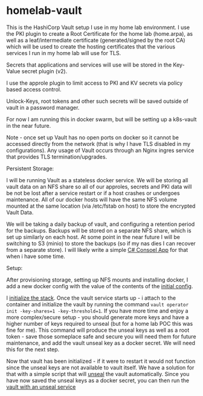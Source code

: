 # homelab-vault
This is the HashiCorp Vault setup I use in my home lab environment.  I use the PKI plugin to create a Root Certificate for the home lab (home.arpa), as well as a leaf/intermediate certificate (generated/signed by the root CA) which will be used to create the hosting certificates that the various services I run in my home lab will use for TLS.

Secrets that applications and services will use will be stored in the Key-Value secret plugin (v2).

I use the approle plugin to limit access to PKI and KV secrets via policy based access control.

Unlock-Keys, root tokens and other such secrets will be saved outside of vault in a password manager.

For now I am running this in docker swarm, but will be setting up a k8s-vault in the near future.

Note - once set up Vault has no open ports on docker so it cannot be accessed directly from the network (that is why I have TLS disabled in my configurations).  Any usage of Vault occurs through an Nginx ingres service that provides TLS termination/upgrades.

Persistent Storage:

I will be running Vault as a stateless docker service.  We will be storing all vault data on an NFS share so all of our approles, secrets and PKI data will be not be lost after a service restart or if a host crashes or undergoes maintenance.  All of our docker hosts will have the same NFS volume mounted at the same location (via /etc/fstab on host) to store the encrypted Vault Data.

We will be taking a daily backup of vault, and configuring a retention period for the backups.  Backups will be stored on a separate NFS share, which is set up similarly on each host.  At some point in the near future I will be switching to S3 (minio) to store the backups (so if my nas dies I can recover from a separate store).  I will likely write a simple [C# Consoel App](https://github.com/thefnordling/dotnet-s3-example) for that when i have some time.

Setup:

After provisioning storage, setting up NFS mounts and installing docker, I add a new docker config with the value of the contents of the [initial config](./docker/initial/config.hcl).

 I [initialize the stack](./docker/initialize-vault-only/docker-compose.yml).  Once the vault service starts up - i attach to the container and initialize the vault by running the command `vault operator init -key-shares=1 -key-threshold=1`.  If you have more time and enjoy a more complex/secure setup - you should generate more keys and have a higher number of keys required to unseal (but for a home lab POC this was fine for me).  This command will produce the unseal keys as well as a root token - save those someplace safe and secure you will need them for future maintenance, and add the vault unseal key as a docker secret.  We will need this for the next step.

 Now that vault has been initialized - if it were to restart it would not function since the unseal keys are not available to vault itself.  We have a solution for that with a simple script that will [unseal](https://github.com/thefnordling/homelab-vault-unseal) the vault automatically.   Since you have now saved the unseal keys as a docker secret, you can then run the [vault with an unseal service](./docker/vault-with-unseal/docker-compose.yml)